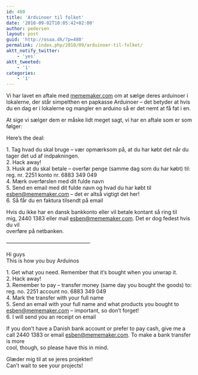 ```yaml
---
id: 480
title: 'Arduinoer til folket'
date: '2010-09-02T10:05:42+02:00'
author: pedersen
layout: post
guid: 'http://osaa.dk/?p=480'
permalink: /index.php/2010/09/arduinoer-til-folket/
aktt_notify_twitter:
    - 'yes'
aktt_tweeted:
    - '1'
categories:
    - '1'
---
```


Vi har lavet en aftale med [mememaker.com](http://mememaker.com) om at sælge deres arduinoer i lokalerne, der står simpelthen en papkasse Arduinoer – det betyder at hvis du en dag er i lokalerne og mangler en arduino så er det nemt at få fat i en.

At sige vi sælger dem er måske lidt meget sagt, vi har en aftale som er som følger:

Here’s the deal:

1\. Tag hvad du skal bruge – vær opmærksom på, at du har købt det når du tager det ud af indpakningen.  
2\. Hack away!  
3\. Husk at du skal betale – overfør penge (samme dag som du har købt) til: reg. nr. 2251 konto nr. 6883 349 049  
4\. Mærk overførslen med dit fulde navn  
5\. Send en email med dit fulde navn og hvad du har købt til  
esben@mememaker.com – det er altså vigtigt det her!  
6\. Så får du en faktura tilsendt på email

Hvis du ikke har en dansk bankkonto eller vil betale kontant så ring til  
mig, 2440 1383 eller mail esben@mememaker.com. Det er dog fedest hvis du vil  
overføre på netbanken.

————————————————

Hi guys  
This is how you buy Arduinos

1\. Get what you need. Remember that it’s bought when you unwrap it.  
2\. Hack away!  
3\. Remember to pay – transfer money (same day you bought the goods) to: reg. no. 2251 account no. 6883 349 049  
4\. Mark the transfer with your full name  
5\. Send an email with your full name and what products you bought to esben@mememaker.com – important, so don’t forget!  
6\. I will send you an receipt on email

If you don’t have a Danish bank account or prefer to pay cash, give me a  
call 2440 1383 or email esben@mememaker.com. To make a bank transfer is more  
cool, though, so please have this in mind.

Glæder mig til at se jeres projekter!  
Can’t wait to see your projects!